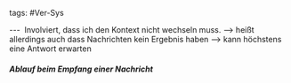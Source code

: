 tags: #Ver-Sys 

--- 
Involviert, dass ich den Kontext nicht wechseln muss. 
--> heißt allerdings auch dass Nachrichten kein Ergebnis haben
--> kann höchstens eine Antwort erwarten

##### Ablauf beim Empfang einer Nachricht




